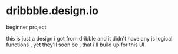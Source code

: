 # dribbble.design.io
beginner project

this is just a design i got from dribble and it didn't have any js logical functions , yet they'll soon be , that i'll build up for this UI
